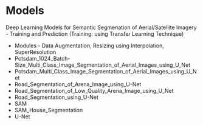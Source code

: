 # Models

Deep Learning Models for Semantic Segmenation of Aerial/Satellite Imagery - Training and Prediction (Training: using Transfer Learning Technique)

* Modules - Data Augmentation, Resizing using Interpolation, SuperResolution
* Potsdam_1024_Batch-Size_Multi_Class_Image_Segmentation_of_Aerial_Images_using_U_Net
* Potsdam_Multi_Class_Image_Segmentation_of_Aerial_Images_using_U_Net
* Road_Segmentation_of_Arena_Image_using_U-Net
* Road_Segmentation_of_Low_Quality_Arena_Image_using_U_Net
* Road_Segmentation_using_U-Net
* SAM
* SAM_House_Segmentation
* U-Net
